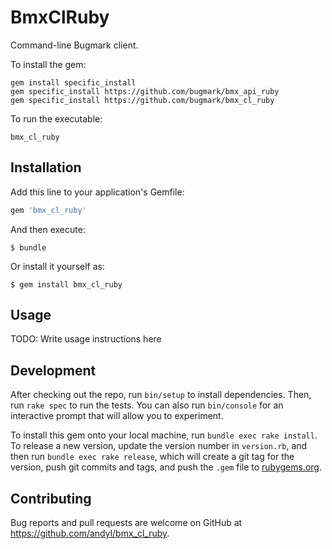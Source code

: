 # BmxClRuby

Command-line Bugmark client.

To install the gem:

    gem install specific_install
    gem specific_install https://github.com/bugmark/bmx_api_ruby
    gem specific_install https://github.com/bugmark/bmx_cl_ruby
    
To run the executable:

    bmx_cl_ruby

## Installation

Add this line to your application's Gemfile:

```ruby
gem 'bmx_cl_ruby'
```

And then execute:

    $ bundle

Or install it yourself as:

    $ gem install bmx_cl_ruby

## Usage

TODO: Write usage instructions here

## Development

After checking out the repo, run `bin/setup` to install dependencies. Then, run `rake spec` to run the tests. You can also run `bin/console` for an interactive prompt that will allow you to experiment.

To install this gem onto your local machine, run `bundle exec rake install`. To release a new version, update the version number in `version.rb`, and then run `bundle exec rake release`, which will create a git tag for the version, push git commits and tags, and push the `.gem` file to [rubygems.org](https://rubygems.org).

## Contributing

Bug reports and pull requests are welcome on GitHub at https://github.com/andyl/bmx_cl_ruby.
